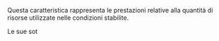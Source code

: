 Questa caratteristica rappresenta le prestazioni relative alla quantità di risorse utilizzate nelle condizioni stabilite.

Le sue sot